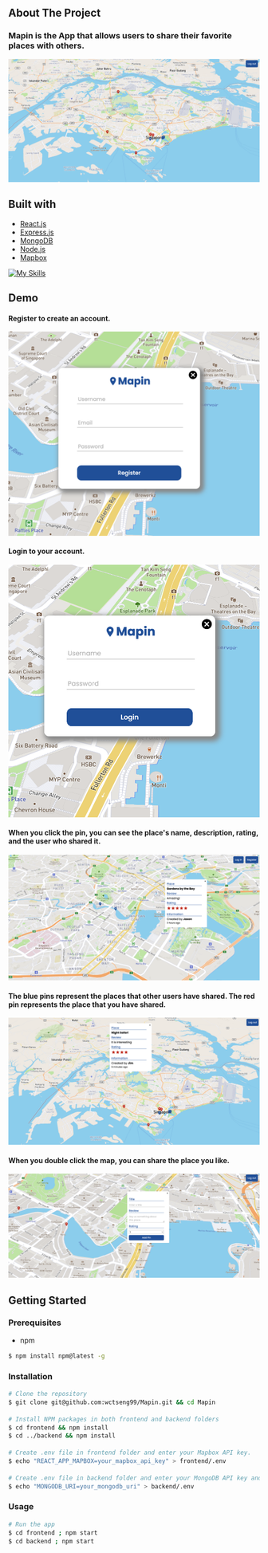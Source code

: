## About The Project

### Mapin is the App that allows users to share their favorite places with others.

![Mapin App](./readme_img/cover.png)

## Built with

- [React.js](https://reactjs.org/)
- [Express.js](https://expressjs.com/)
- [MongoDB](https://www.mongodb.com/)
- [Node.js](https://nodejs.org/en/)
- [Mapbox](https://www.mapbox.com/)
  
[![My Skills](https://skillicons.dev/icons?i=js,html,css,react,express,mongodb,nodejs&theme=light)](https://skillicons.dev)

## Demo
#### Register to create an account.
![register.png](./readme_img/register.png)

#### Login to your account.
![login.png](./readme_img/login.png)

#### When you click the pin, you can see the place's name, description, rating, and the user who shared it.
![pin.png](./readme_img/pin.png)

#### The blue pins represent the places that other users have shared. The red pin represents the place that you have shared.
![comment.png](./readme_img/comment.png)

#### When you double click the map, you can share the place you like.
![share.png](./readme_img/share.png)


## Getting Started

### Prerequisites
- npm
```bash
$ npm install npm@latest -g
```

### Installation

```bash
# Clone the repository
$ git clone git@github.com:wctseng99/Mapin.git && cd Mapin

# Install NPM packages in both frontend and backend folders
$ cd frontend && npm install
$ cd ../backend && npm install

# Create .env file in frontend folder and enter your Mapbox API key.
$ echo "REACT_APP_MAPBOX=your_mapbox_api_key" > frontend/.env

# Create .env file in backend folder and enter your MongoDB API key and database connection URI.
$ echo "MONGODB_URI=your_mongodb_uri" > backend/.env

```

### Usage
```bash
# Run the app
$ cd frontend ; npm start
$ cd backend ; npm start
```
